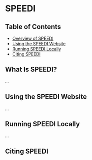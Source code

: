 # SPEEDI

## Table of Contents

- [Overview of SPEEDI](#overview-of-speedi)
- [Using the SPEEDI Website](#using-the-speedi-website)
- [Running SPEEDI Locally](#running-speedi-locally)
- [Citing SPEEDI](#citing-speedi)

## What Is SPEEDI?

...

## Using the SPEEDI Website

...

## Running SPEEDI Locally

...

## Citing SPEEDI
